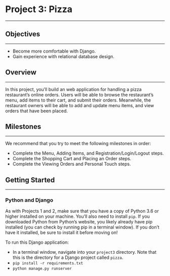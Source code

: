 # Project 3: Pizza
---
## Objectives
---
* Become more comfortable with Django.
* Gain experience with relational database design.

## Overview
---
In this project, you’ll build an web application for handling a pizza restaurant’s online orders. Users will be able to browse the restaurant’s menu, add items to their cart, and submit their orders. Meanwhile, the restaurant owners will be able to add and update menu items, and view orders that have been placed.

## Milestones
---
We recommend that you try to meet the following milestones in order:

* Complete the Menu, Adding Items, and Registration/Login/Logout steps.
* Complete the Shopping Cart and Placing an Order steps.
* Complete the Viewing Orders and Personal Touch steps.

## Getting Started
---
### Python and Django
As with Projects 1 and 2, make sure that you have a copy of Python 3.6 or higher installed on your machine. You’ll also need to install `pip`. If you downloaded Python from Python’s website, you likely already have pip installed (you can check by running pip in a terminal window). If you don’t have it installed, be sure to install it before moving on!

To run this Django application:
* In a terminal window, navigate into your `project3` directory. Note that this is the directory for a Django project called `pizza`.
* `pip install -r requirements.txt`
* `python manage.py runserver`
